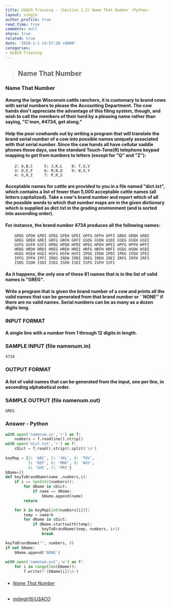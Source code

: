 ```yaml
---
title: USACO Training - (Section 1.3) Name That Number -Python-
layout: single
author_profile: true
read_time: true
comments: null
share: true
related: true
date: '2020-1-1 14:57:28 +0900'
categories:
- USACO Training
---
```


> ## Name That Number

### Name That Number
#### Among the large Wisconsin cattle ranchers, it is customary to brand cows with serial numbers to please the Accounting Department. The cow hands don't appreciate the advantage of this filing system, though, and wish to call the members of their herd by a pleasing name rather than saying, "C'mon, #4734, get along."

#### Help the poor cowhands out by writing a program that will translate the brand serial number of a cow into possible names uniquely associated with that serial number. Since the cow hands all have cellular saddle phones these days, use the standard Touch-Tone(R) telephone keypad mapping to get from numbers to letters (except for "Q" and "Z"):

		2: A,B,C     5: J,K,L    8: T,U,V
		3: D,E,F     6: M,N,O    9: W,X,Y
		4: G,H,I     7: P,R,S
		
#### Acceptable names for cattle are provided to you in a file named "dict.txt", which contains a list of fewer than 5,000 acceptable cattle names (all letters capitalized). Take a cow's brand number and report which of all the possible words to which that number maps are in the given dictionary which is supplied as dict.txt in the grading environment (and is sorted into ascending order).

#### For instance, the brand number 4734 produces all the following names:

		GPDG GPDH GPDI GPEG GPEH GPEI GPFG GPFH GPFI GRDG GRDH GRDI
		GREG GREH GREI GRFG GRFH GRFI GSDG GSDH GSDI GSEG GSEH GSEI
		GSFG GSFH GSFI HPDG HPDH HPDI HPEG HPEH HPEI HPFG HPFH HPFI
		HRDG HRDH HRDI HREG HREH HREI HRFG HRFH HRFI HSDG HSDH HSDI
		HSEG HSEH HSEI HSFG HSFH HSFI IPDG IPDH IPDI IPEG IPEH IPEI
		IPFG IPFH IPFI IRDG IRDH IRDI IREG IREH IREI IRFG IRFH IRFI
		ISDG ISDH ISDI ISEG ISEH ISEI ISFG ISFH ISFI
		
#### As it happens, the only one of these 81 names that is in the list of valid names is "GREG".

#### Write a program that is given the brand number of a cow and prints all the valid names that can be generated from that brand number or ``NONE'' if there are no valid names. Serial numbers can be as many as a dozen digits long.

### INPUT FORMAT

#### A single line with a number from 1 through 12 digits in length.

### SAMPLE INPUT (file namenum.in)
	4734
	
### OUTPUT FORMAT

#### A list of valid names that can be generated from the input, one per line, in ascending alphabetical order.

### SAMPLE OUTPUT (file namenum.out)
	GREG

### Answer - Python
```python
with open('namenum.in','r') as f:
	numbers = f.readline().strip()
with open('dict.txt','r') as f:
	cDict = f.read().strip().split('\n')
                                  
keyMap = {2: 'ABC', 5: 'JKL', 8: 'TUV',
          3: 'DEF', 6: 'MNO', 9: 'WXY',
          4: 'GHI', 7: 'PRS'}
bName=[]
def keyToBrandName(name ,numbers,i):
	if i == len(str(numbers)):
		for dName in cDict:
			if name == dName:
				bName.append(name)
		return

	for k in keyMap[int(numbers[i])]:
		temp = name+k
		for dName in cDict:
			if dName.startswith(temp):
				keyToBrandName(temp, numbers, i+1)
				break

keyToBrandName("", numbers, 0)
if not bName:
	bName.append('NONE')
    
with open('namenum.out','w') as f:
	for i in range(len(bName)):
		f.write(f'{bName[i]}\n')
```

* ###### [Name That Number]
* ###### [mdwgti16/USACO]

[Name That Number]: https://train.usaco.org/usacoprob2?a=miQqOSmwjhm&S=namenum
[mdwgti16/USACO]: https://github.com/mdwgti16/USACO/tree/master/USACO/Chapter%201/Section%201.3